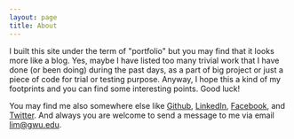 ```yaml
---
layout: page
title: About
---
```


I built this site under the term of "portfolio" but you may find that it looks more like a blog. Yes, maybe I have listed too many trivial work that I have done (or been doing) during the past days, as a part of big project or just a piece of code for trial or testing purpose. Anyway, I hope this a kind of my footprints and you can find some interesting points. Good luck!

You may find me also somewhere else like <a href="https://github.com/maoxuli">Github</a>, <a href="http://linkedin.com/maoxuli">LinkedIn</a>, <a href="http://facebook.com/maoxuli">Facebook</a>, and <a href="http://twitter.com/maoxuli">Twitter</a>. And always you are welcome to send a message to me via email <a href="#">lim@gwu.edu</a>.
